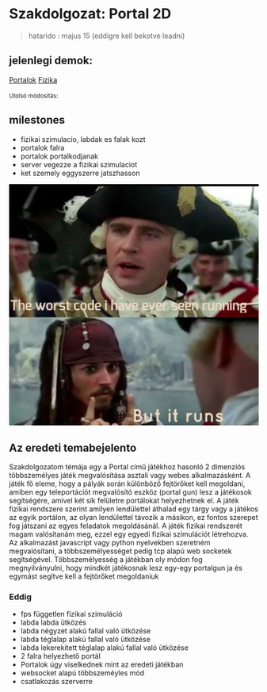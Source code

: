 # Szakdolgozat: Portal 2D
> hatarido : majus 15 (eddigre kell bekotve leadni)

## jelenlegi demok:
[Portalok](src)
[Fizika](srcphysics)

<p>
<small>
Utolsó módosítás:
<script>
var x = new Date(document.lastModified);
Modif = new Date(x.toGMTString());
document.write(Modif);
</script>&nbsp;
</small>
</p>

## milestones
  * fizikai szimulacio, labdak es falak kozt
  * portalok falra
  * portalok portalkodjanak
  * server vegezze a fizikai szimulaciot
  * ket szemely eggyszerre jatszhasson

![runs](./itruns.png)

## Az eredeti temabejelento
  Szakdolgozatom témája egy a Portal című játékhoz hasonló 2 dimenziós többszemélyes játék megvalósítása asztali vagy webes
alkalmazásként. A játék fő eleme, hogy a pályák során különböző fejtörőket kell megoldani, amiben egy teleportációt megvalósító
eszköz (portal gun) lesz a játékosok segítségére, amivel két sík felületre portálokat helyezhetnek el. A játék fizikai rendszere szerint
amilyen lendülettel áthalad egy tárgy vagy a játékos az egyik portálon, az olyan lendülettel távozik a másikon, ez fontos szerepet fog
játszani az egyes feladatok megoldásánál. A játék fizikai rendszerét magam valósítanám meg, ezzel egy egyedi fizikai szimulációt
létrehozva. Az alkalmazást javascript vagy python nyelvekben szeretném megvalósítani, a többszemélyességet pedig tcp alapú web
socketek segítségével. Többszemélyesség a játékban oly módon fog megnyilványulni, hogy mindkét játékosnak lesz egy-egy portalgun ja és egymást segítve kell a fejtörőket megoldaniuk



### Eddig

- fps független fizikai szimuláció
- labda labda ütközés
- labda négyzet alakú fallal való ütközése
- labda téglalap alakú fallal való ütközése
- labda lekerekített téglalap alakú fallal való ütközése
- 2 falra helyezhető portál
- Portalok úgy viselkednek mint az eredeti játékban
- websocket alapú többszeméyles mód
- csatlakozás szerverre